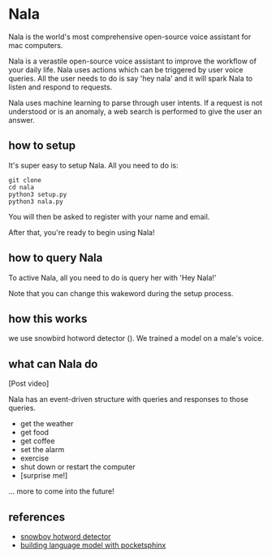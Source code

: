 # Nala

Nala is the world's most comprehensive open-source voice assistant for mac computers. 

Nala is a verastile open-source voice assistant to improve the workflow of 
your daily life. Nala uses actions which can be triggered by user voice queries. 
All the user needs to do is say 'hey nala' and it will spark Nala to listen 
and respond to requests.

Nala uses machine learning to parse through user intents. If a request is not 
understood or is an anomaly, a web search is performed to give the user an answer.

## how to setup

It's super easy to setup Nala. All you need to do is:

    git clone 
    cd nala
    python3 setup.py
    python3 nala.py
    
You will then be asked to register with your name and email.

After that, you're ready to begin using Nala! 

## how to query Nala

To active Nala, all you need to do is query her with 'Hey Nala!'

Note that you can change this wakeword during the setup process.

## how this works

we use snowbird hotword detector (). We trained a model on a male's voice. 

## what can Nala do

[Post video]

Nala has an event-driven structure with queries and responses to those queries. 

* get the weather 
* get food 
* get coffee 
* set the alarm
* exercise 
* shut down or restart the computer 
* [surprise me!]

... more to come into the future! 

## references 
* [snowboy hotword detector](https://snowboy.kitt.ai/hotword/18587#)
* [building language model with pocketsphinx](https://cmusphinx.github.io/wiki/tutoriallm/#using-keyword-lists-with-pocketsphinx)
